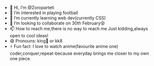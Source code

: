 - 👋 Hi, I’m @Zoroparteti
- 👀 I’m interested in playing football 
- 🌱 I’m currently learning web dev(currently CSS)
- 💞️ I’m looking to collaborate on 30th February😝 
- 📫 How to reach me,there is no way to reach me
Just kidding,always open to cool ideas!
- 😄 Pronouns: king👑 or kk8
- ⚡ Fun fact: I love to watch anime(favourite anime one)
coder,conquer,repeat-because everyday brings me closer to my own one piece.


<!---
Zoroparteti/Zoroparteti is a ✨ special ✨ repository because its `README.md` (this file) appears on your GitHub profile.
You can click the Preview link to take a look at your changes.
--->
